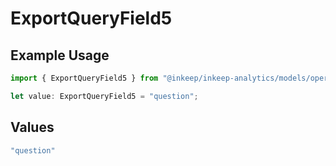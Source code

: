 # ExportQueryField5

## Example Usage

```typescript
import { ExportQueryField5 } from "@inkeep/inkeep-analytics/models/operations";

let value: ExportQueryField5 = "question";
```

## Values

```typescript
"question"
```
